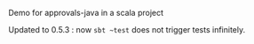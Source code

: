 Demo for approvals-java in a scala project

Updated to 0.5.3 :
now `sbt ~test` does not trigger tests infinitely.
